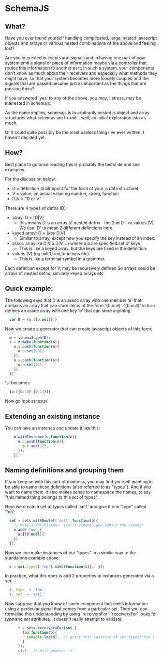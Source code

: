 SchemaJS
========

What?
-----
Have you ever found yourself handling complicated, large, nested javascript objects and arrays or various nested combinations of the above and feeling lost?

Are you interested in events and signals and in having one part of your system emit a signal or piece of information maybe via a controller that routes this information to another part; in such a system, your components don't know as much about their receivers and especially what methods they might have, so that your system becomes more loosely coupled and the signals that are passed become just as important as the things that are passing them?

If you answered 'yes' to any of the above, you *may*, I stress, *may* be interested in schemajs.

As the name implies, schemajs is to arbitrarily nested js object and array structures what schemas are to xml... well, an initial exploration into as much.

Or it could quite possibly be the most useless thing I've ever written.  I haven't decided yet.

How?
----
Best place to go once reading this is probably the tests/ dir and see examples.

For the discussion below:
* D = definition (a blueprint for the form of your js data structure)
* V = value, an actual value eg number, string, function
* D|V = "D or V"

There are 4 types of defns (D):
* array: D = \[D|V\] 
    * this means D is an array of nested defns - the 2nd D - or values (V).  We use 'D' to mean 2 different definitions here.
* keyed array:  D = {_key_:D|V}
    * Similar to array, except now you specify the key instead of an index.
* assoc array:  {a:D|V,b:D|V,...} where a,b are specified set of keys
    * This is like a keyed array, but the keys are fixed in the definition:
* values (V) (eg null,1,true,functions etc)
    * This is like a terminal symbol in a grammar.

Each definition except for V, may be recursively defined So arrays
could be arrays of nested defns, similarly keyed arrays etc


Quick example:
--------------

The following says that D is an assoc array with one member 'a' that contains an array that can store items of the form '{b:null}'.  '{b:null}' in turn defines an assoc array with one key 'b' that can store anything.
```js
  var D = {a:[{b:null}]}
```
Now we create a generator that can create javascript objects of this form:
```js
  m = schema3.gen(D);
  s = m.make(function(o){
    o.a.push(function(o){
      o.b.set(10);
    });
    o.a.push(function(o){
      o.b.set(11);
    });
  });
```

's' becomes:
```js
  {a:[{b:10},{b:11}]}
```

Now go look at tests/.


Extending an existing instance
------------------------------
You can take an instance and update it like this:
```js
    m.withInstance(s,function(o){
      o.a.push(function(o){
        o.b.set(12);
      });
    });
```


Naming definitions and grouping them
------------------------------------
If you keep on with this sort of madness, you may find yourself wanting to be able to name these definitions (also referred to as "types").  And if you want to name them, it also makes sense to namespace the names, to say "this named thing belongs to this set of types".

Here we create a set of types called 'set1' and give it one "type" called 'foo':
```js
  set = sets.withNewSet('set1',function(o){
    // Make a definition:  (calls schema3.gen behind the scenes)
    o.add('foo',{
      a:[{b:null}]
    });
  });
```
Now we can make instances of our "types" in a similar way to the standalone example above:
```js
  s = set.types['foo'].make(function(o){...});
```


In practice, what this does is add 2 properties to instances generated via a set.
```js
  s._type_ = 'foo'
  s._set_ = 'set1'
```

Now suppose that you know of some component that emits information using a particular signal that comes from a particular set.
Then you can formalise this understanding by using 'receiversFor'.
'receiversFor' looks for _type_ and _set_ attributes.
It doesn't really attempt to validate.

```js
      r = sets.receiversFor(set,{
        foo:function(o){
          console.log(o);  // print this instance of set.types['foo'].
        }
      });
      r(s);  // Will process 's'.
```
